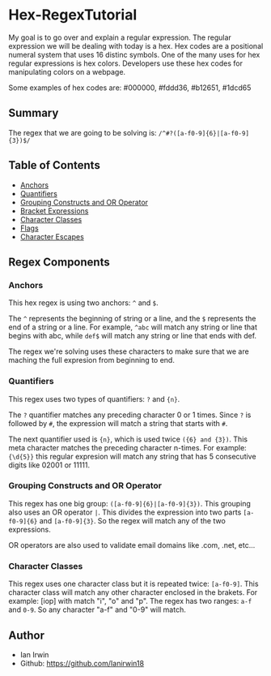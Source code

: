 # Hex-RegexTutorial

My goal is to go over and explain a regular expression. The regular expression we will be dealing with today is a hex. Hex codes are a positional numeral system that uses 16 distinc symbols. One of the many uses for hex regular expressions is hex colors. Developers use these hex codes for manipulating colors on a webpage.

Some examples of hex codes are: #000000, #fddd36, #b12651, #1dcd65

## Summary

The regex that we are going to be solving is: `/^#?([a-f0-9]{6}|[a-f0-9]{3})$/`

## Table of Contents

- [Anchors](#anchors)
- [Quantifiers](#quantifiers)
- [Grouping Constructs and OR Operator](#grouping-constructs)
- [Bracket Expressions](#bracket-expressions)
- [Character Classes](#character-classes)
- [Flags](#flags)
- [Character Escapes](#character-escapes)

## Regex Components

### Anchors

This hex regex is using two anchors: `^` and `$`.

The `^` represents the beginning of string or a line, and the `$` represents the end of a string or a line. For example, `^abc` will match any string or line that begins with abc, while `def$` will match any string or line that ends with def.

The regex we're solving uses these characters to make sure that we are maching the full expresion from beginning to end.

### Quantifiers

This regex uses two types of quantifiers: `?` and `{n}`.

The `?` quantifier matches any preceding character 0 or 1 times. Since `?` is followed by `#`, the expression will match a string that starts with `#`.

The next quantifier used is `{n}`, which is used twice `({6} and {3})`. This meta character matches the preceding character n-times. For example: `{\d{5}}` this regular expresion will match any string that has 5 consecutive digits like 02001 or 11111.

### Grouping Constructs and OR Operator

This regex has one big group: `([a-f0-9]{6}|[a-f0-9]{3})`. This grouping also uses an OR operator `|`. This divides the expression into two parts `[a-f0-9]{6}` and `[a-f0-9]{3}`. So the regex will match any of the two expressions.

OR operators are also used to validate email domains like .com, .net, etc...

### Character Classes

This regex uses one character class but it is repeated twice: `[a-f0-9]`. This character class will match any other character enclosed in the brakets. For example: [iop] with match "i", "o" and "p". The regex has two ranges: `a-f` and `0-9`. So any character "a-f" and "0-9" will match.

## Author

- Ian Irwin
- Github: https://github.com/Ianirwin18
